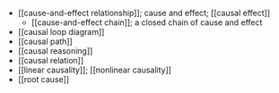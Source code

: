 - [[cause-and-effect relationship]]; cause and effect; [[causal effect]]
    - [[cause-and-effect chain]]; a closed chain of cause and effect
- [[causal loop diagram]]
- [[causal path]]
- [[causal reasoning]]
- [[causal relation]]
- [[linear causality]]; [[nonlinear causality]]
- [[root cause]]
